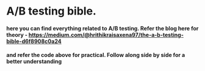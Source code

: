 # A/B testing bible.

#### here you can find everything related to A/B testing. Refer the blog here for theory - https://medium.com/@hrithikraisaxena97/the-a-b-testing-bible-d6f8908c0a24
#### and refer the code above for practical. Follow along side by side for a better understanding
